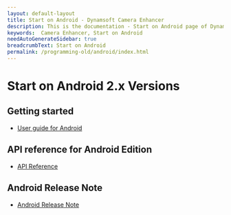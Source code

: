 ```yaml
---
layout: default-layout
title: Start on Android - Dynamsoft Camera Enhancer
description: This is the documentation - Start on Android page of Dynamsoft Camera Enhancer.
keywords:  Camera Enhancer, Start on Android
needAutoGenerateSidebar: true
breadcrumbText: Start on Android
permalink: /programming-old/android/index.html
---
```


# Start on Android 2.x Versions

## Getting started

- [User guide for Android]({{site.android-guide}}guide.html)

## API reference for Android Edition

- [API Reference](api-reference.md)

## Android Release Note

- [Android Release Note]({{site.android-release-note}})

